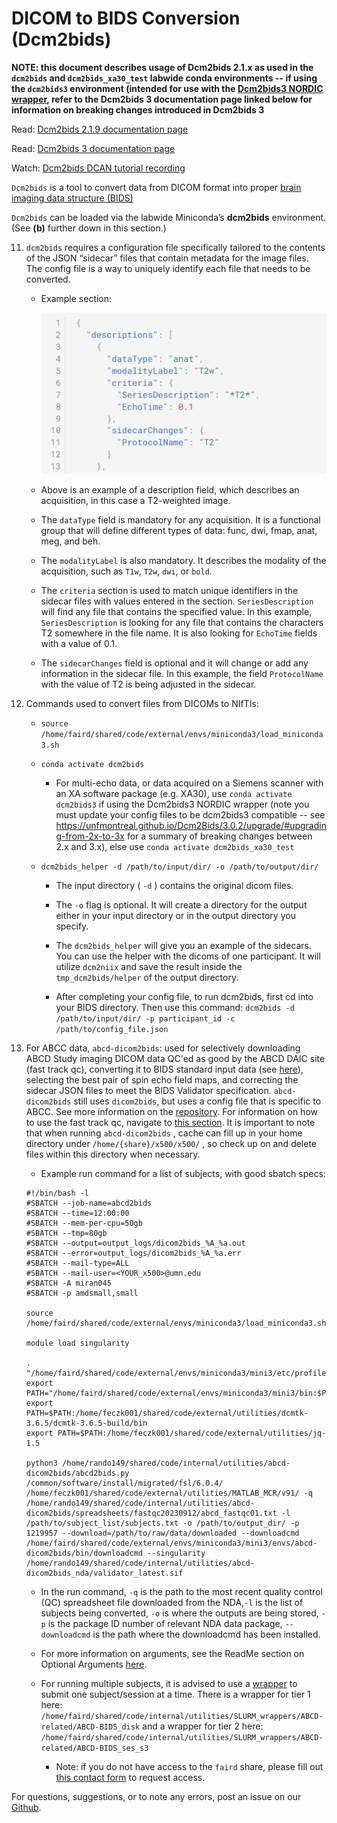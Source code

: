 # DICOM to BIDS Conversion (Dcm2bids)

**NOTE: this document describes usage of Dcm2bids 2.1.x as used in the `dcm2bids` and `dcm2bids_xa30_test` labwide conda environments -- if using the `dcm2bids3` environment (intended for use with the [Dcm2bids3 NORDIC wrapper](nordic.md), refer to the Dcm2bids 3 documentation page linked below for information on breaking changes introduced in Dcm2bids 3**

Read: [Dcm2bids 2.1.9 documentation page](https://unfmontreal.github.io/Dcm2Bids/2.1.9/)

Read: [Dcm2bids 3 documentation page](https://unfmontreal.github.io/Dcm2Bids/current/)

Watch: [Dcm2bids DCAN tutorial recording](https://drive.google.com/drive/folders/1OgyqFfpqp3qWg4OJzY9ADTwV26j8fJYf) 


`Dcm2bids` is a tool to convert data from DICOM format into proper [brain imaging data structure (BIDS)](https://bids-specification.readthedocs.io/en/stable/)


`Dcm2bids` can be loaded via the labwide Miniconda’s **dcm2bids** environment. (See **(b)** further down in this section.) 


11. `dcm2bids` requires a configuration file specifically tailored to the contents of the JSON “sidecar” files that contain metadata for the image files. The config file is a way to uniquely identify each file that needs to be converted.
    * Example section: 
        
        ![example dcm2bids](img/dcm2bids-example.png)
        
    * Above is an example of a description field, which describes an acquisition, in this case a T2-weighted image. 
        
    * The `dataType` field is mandatory for any acquisition. It is a functional group that will define different types of data: func, dwi, fmap, anat, meg, and beh.
        
    * The `modalityLabel` is also mandatory. It describes the modality of the acquisition, such as `T1w`, `T2w`, `dwi`, or `bold`.
        
    * The `criteria` section is used to match unique identifiers in the sidecar files with values entered in the section. `SeriesDescription` will find any file that contains the specified value. In this example, `SeriesDescription` is looking for any file that contains the characters T2 somewhere in the file name. It is also looking for `EchoTime` fields with a value of 0.1.
        
    * The `sidecarChanges` field is optional and it will change or add any information in the sidecar file. In this example, the field `ProtocolName` with the value of T2 is being adjusted in the sidecar.
    
12. Commands used to convert files from DICOMs to NIfTIs:
        
     *  `source /home/faird/shared/code/external/envs/miniconda3/load_miniconda3.sh`
        
    * `conda activate dcm2bids`
            
        - For multi-echo data, or data acquired on a Siemens scanner with an XA software package (e.g. XA30), use `conda activate dcm2bids3` if using the Dcm2bids3 NORDIC wrapper (note you must update your config files to be dcm2bids3 compatible --  see https://unfmontreal.github.io/Dcm2Bids/3.0.2/upgrade/#upgrading-from-2x-to-3x for a summary of breaking changes between 2.x and 3.x), else use `conda activate dcm2bids_xa30_test`
        
    * `dcm2bids_helper -d /path/to/input/dir/ -o /path/to/output/dir/`
            
        - The input directory ( `-d` ) contains the original dicom files.
            
        - The `-o` flag is optional. It will create a directory for the output either in your input directory or in the output directory you specify.
            
        - The `dcm2bids_helper` will give you an example of the sidecars. You can use the helper with the dicoms of one participant. It will utilize `dcm2niix` and save the result inside the `tmp_dcm2bids/helper` of the output directory. 
        
        * After completing your config file, to run dcm2bids, first cd into your BIDS directory. Then use this command: `dcm2bids -d /path/to/input/dir/ -p participant_id -c /path/to/config_file.json`
    
13. For ABCC data, `abcd-dicom2bids`: used for selectively downloading ABCD Study imaging DICOM data QC'ed as good by the ABCD DAIC site (fast track qc), converting it to BIDS standard input data (see [here](https://collection3165.readthedocs.io/en/stable/recommendations/#3-the-bids-quality-control-file)), selecting the best pair of spin echo field maps, and correcting the sidecar JSON files to meet the BIDS Validator specification. `abcd-dicom2bids` still uses `dicom2bids`, but uses a config file that is specific to ABCC. See more information on the [repository](https://github.com/DCAN-Labs/abcd-dicom2bids). For information on how to use the fast track qc, navigate to [this section](fasttrack.md). It is important to note that when running `abcd-dicom2bids` , cache can fill up in your home directory under `/home/{share}/x500/x500/` , so check up on and delete files within this directory when necessary. 
        

    * Example run command for a list of subjects, with good sbatch specs:

    ```
    #!/bin/bash -l
    #SBATCH --job-name=abcd2bids
    #SBATCH --time=12:00:00
    #SBATCH --mem-per-cpu=50gb
    #SBATCH --tmp=80gb
    #SBATCH --output=output_logs/dicom2bids_%A_%a.out
    #SBATCH --error=output_logs/dicom2bids_%A_%a.err
    #SBATCH --mail-type=ALL
    #SBATCH --mail-user=<YOUR_x500>@umn.edu
    #SBATCH -A miran045
    #SBATCH -p amdsmall,small

    source /home/faird/shared/code/external/envs/miniconda3/load_miniconda3.sh

    module load singularity

    . "/home/faird/shared/code/external/envs/miniconda3/mini3/etc/profile.d/conda.sh"
    export PATH="/home/faird/shared/code/external/envs/miniconda3/mini3/bin:$PATH"
    export PATH=$PATH:/home/feczk001/shared/code/external/utilities/dcmtk-3.6.5/dcmtk-3.6.5-build/bin
    export PATH=$PATH:/home/feczk001/shared/code/external/utilities/jq-1.5

    python3 /home/rando149/shared/code/internal/utilities/abcd-dicom2bids/abcd2bids.py /common/software/install/migrated/fsl/6.0.4/ /home/feczk001/shared/code/external/utilities/MATLAB_MCR/v91/ -q /home/rando149/shared/code/internal/utilities/abcd-dicom2bids/spreadsheets/fastqc20230912/abcd_fastqc01.txt -l /path/to/subject_list/subjects.txt -o /path/to/output_dir/ -p 1219957 --download=/path/to/raw/data/downloaded --downloadcmd /home/faird/shared/code/external/envs/miniconda3/mini3/envs/abcd-dicom2bids/bin/downloadcmd --singularity /home/rando149/shared/code/internal/utilities/abcd-dicom2bids_nda/validator_latest.sif 
    ```
        
    - In the run command, `-q` is the path to the most recent quality control (QC) spreadsheet file downloaded from the NDA,`-l` is the list of subjects being converted, `-o` is where the outputs are being stored, `-p` is the package ID number of relevant NDA data package, `--downloadcmd` is the path where the downloadcmd has been installed.
        
    - For more information on arguments, see the ReadMe section on Optional Arguments [here](https://github.com/DCAN-Labs/abcd-dicom2bids).
        
    - For running multiple subjects, it is advised to use a [wrapper](wrappers.md) to submit one subject/session at a time. There is a wrapper for tier 1 here: `/home/faird/shared/code/internal/utilities/SLURM_wrappers/ABCD-related/ABCD-BIDS_disk` and a wrapper for tier 2 here: `/home/faird/shared/code/internal/utilities/SLURM_wrappers/ABCD-related/ABCD-BIDS_ses_s3`
            
        * Note: if you do not have access to the `faird` share, please fill out [this contact form](https://innovation.umn.edu/developmental-cognition-and-neuroimaging-lab/contact-us/) to request access.


For questions, suggestions, or to note any errors, post an issue on our [Github](https://github.com/DCAN-Labs/cdni-brain/issues).